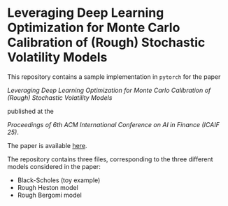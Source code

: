 # Leveraging Deep Learning Optimization for Monte Carlo Calibration of (Rough) Stochastic Volatility Models

This repository contains a sample implementation in `pytorch`  for the paper 

*Leveraging Deep Learning Optimization for Monte Carlo Calibration of (Rough) Stochastic Volatility Models* 

published at the 

*Proceedings of 6th ACM International Conference on AI in Finance (ICAIF 25)*.

The paper is available [here](https://doi.org/10.1145/3768292.3771250).

The repository contains three files, corresponding to the three different models considered in the paper:

- Black-Scholes (toy example)
- Rough Heston model
- Rough Bergomi model



